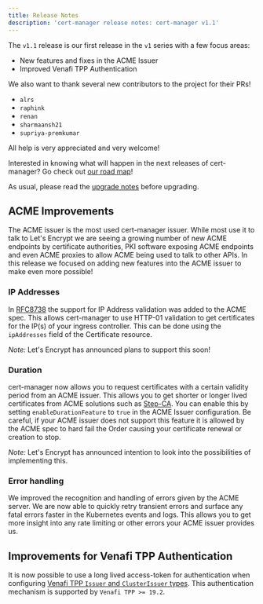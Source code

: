 ```yaml
---
title: Release Notes
description: 'cert-manager release notes: cert-manager v1.1'
---
```


The `v1.1` release is our first release in the `v1` series with a few focus areas:

* New features and fixes in the ACME Issuer
* Improved Venafi TPP Authentication

We also want to thank several new contributors to the project for their PRs!

* `alrs`
* `raphink`
* `renan`
* `sharmaansh21`
* `supriya-premkumar`

All help is very appreciated and very welcome!

Interested in knowing what will happen in the next releases of cert-manager? Go check out [our road map](https://github.com/cert-manager/cert-manager/blob/master/ROADMAP.md)!

As usual, please read the [upgrade notes](../installation/upgrading/upgrading-1.0-1.1.md) before upgrading.

## ACME Improvements

The ACME issuer is the most used cert-manager issuer. While most use it to talk to Let's Encrypt we are seeing a growing number of new ACME endpoints by certificate authorities,
PKI software exposing ACME endpoints and even ACME proxies to allow ACME being used to talk to other APIs.
In this release we focused on adding new features into the ACME issuer to make even more possible!

### IP Addresses

In [RFC8738](https://tools.ietf.org/html/rfc8738) the support for IP Address validation was added to the ACME spec. This allows cert-manager to use HTTP-01 validation to get certificates for the IP(s) of your ingress controller.
This can be done using the `ipAddresses` field of the Certificate resource.

*Note:* Let's Encrypt has announced plans to support this soon!

### Duration

cert-manager now allows you to request certificates with a certain validity period from an ACME issuer. This allows you to get shorter or longer lived certificates from ACME solutions such as [Step-CA](https://smallstep.com/blog/private-acme-server/). You can enable this by setting `enableDurationFeature` to `true` in the ACME Issuer configuration. Be careful, if your ACME issuer does not support this feature it is allowed by the ACME spec to hard fail the Order causing your certificate renewal or creation to stop.

*Note:* Let's Encrypt has announced intention to look into the possibilities of implementing this.

### Error handling

We improved the recognition and handling of errors given by the ACME server. We are now able to quickly retry transient errors and surface any fatal errors faster in the Kubernetes events and logs.
This allows you to get more insight into any rate limiting or other errors your ACME issuer provides us.

## Improvements for Venafi TPP Authentication

It is now possible to use a long lived access-token for authentication when configuring [Venafi TPP `Issuer` and `ClusterIssuer` types](../configuration/issuer-and-clusterissuer-resources/venafi.md).
This authentication mechanism is supported by `Venafi TPP >= 19.2`.
